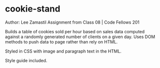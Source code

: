 # cookie-stand

Author: Lee Zamastil
Assignment from Class 08 | Code Fellows 201

Builds a table of cookies sold per hour based on sales data computed against a randomly generated number of clients on a given day. Uses DOM methods to push data to page rather than rely on HTML.

Styled in CSS with image and paragraph text in the HTML.

Style guide included.
